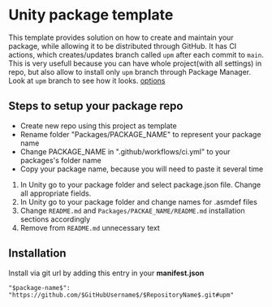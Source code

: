 # Unity package template
This template provides solution on how to create and maintain your package, while allowing it to be distributed through GitHub.
It has CI actions, which creates/updates branch called `upm` after each commit to `main`.
This is very usefull because you can have whole project(with all settings) in repo, but also allow to install only `upm` branch through Package Manager.
Look at `upm` branch to see how it looks. [options](https://github.com/STARasGAMES/Unity-package-repo-setup-template/tree/upm)

## Steps to setup your package repo

* Create new repo using this project as template
* Rename folder "Packages/PACKAGE_NAME" to represent your package name
* Change PACKAGE_NAME in ".github/workflows/ci.yml" to your packages's folder name
* Copy your package name, because you will need to paste it several time
1. In Unity go to your package folder and select package.json file. Change all appropriate fields.
2. In Unity go to your package folder and change names for .asmdef files
3. Change `README.md` and `Packages/PACKAE_NAME/README.md` installation sections accordingly 
4. Remove from `README.md` unnecessary text 

## Installation
Install via git url by adding this entry in your **manifest.json**

`"$package-name$": "https://github.com/$GitHubUsername$/$RepositoryName$.git#upm"`
